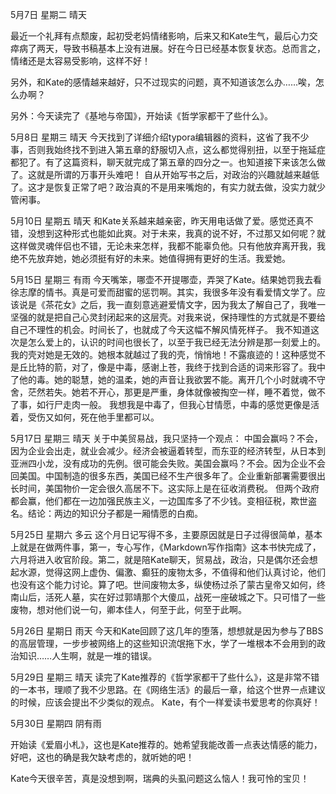 5月7日 星期二 晴天

最近一个礼拜有点颓废，起初受老妈情绪影响，后来又和Kate生气，最后心力交瘁病了两天，导致书稿基本上没有进展。好在今日已经基本恢复状态。总而言之，情绪还是太容易受影响，这样不好！

另外，和Kate的感情越来越好，只不过现实的问题，真不知道该怎么办……唉，怎么办啊？

另外：今天读完了《基地与帝国》，开始读《哲学家都干了些什么》。


5月8日 星期三  晴天
今天找到了详细介绍typora编辑器的资料，这省了我不少事，否则我始终找不到进入第五章的舒服切入点，这么都觉得别扭，以至于拖延症都犯了。有了这篇资料，聊天就完成了第五章的四分之一。也知道接下来该怎么做了。这就是所谓的万事开头难吧！
自从开始写书之后，对政治的兴趣就越来越低了。这才是恢复正常了吧？政治真的不是用来嘴炮的，有实力就去做，没实力就少管闲事。


5月10日  星期五  晴天
和Kate关系越来越亲密，昨天用电话做了爱。感觉还真不错，没想到这种形式也能如此爽。对于未来，我真的说不好，不过那又如何呢？就这样做灵魂伴侣也不错，无论未来怎样，我都不能辜负他。只有他放弃离开我，我绝不先放弃她，她必须挺有好的未来。她值得拥有更好的生活。我爱她。


5月15日  星期三  有雨
今天嘴笨，哪壶不开提哪壶，弄哭了Kate。结果她罚我去看徐志摩的情书。真是可爱而甜蜜的惩罚啊。其实，我很多年没有看爱情文学了。应该说是《茶花女》之后，我一直刻意逃避爱情文字，因为我太了解自己了，我唯一坚强的就是把自己心灵封闭起来的这层壳。对我来说，保持理性的方式就是不要给自己不理性的机会。时间长了，也就成了今天这幅不解风情死样子。
我不知道这次是怎么爱上的，认识的时间也很长了，以至于我已经无法分辨是那一刻爱上的。我的壳对她是无效的。她根本就越过了我的壳，悄悄地！不露痕迹的！这种感觉不是丘比特的箭，对了，像是中毒，感谢上苍，我终于找到合适的词来形容了。我中了他的毒。她的聪慧，她的温柔，她的声音让我欲罢不能。离开几个小时就魂不守舍，茫然若失。她若不开心，那更是严重，身体就像被掏空一样，睡不着觉，做不了事，如行尸走肉一般。
我想我是中毒了，但我心甘情愿，中毒的感觉更像是活着，受伤又如何，死在他手里都可以。


5月17日  星期三  晴天
关于中美贸易战，我只坚持一个观点：
中国会赢吗？不会，因为企业会出走，就业会减少。经济会被逼着转型，而东亚的经济转型，从日本到亚洲四小龙，没有成功的先例。很可能会失败。美国会赢吗？不会。因为企业不会回美国。中国制造的很多东西，美国已经不生产很多年了。企业重新部署需要很出长时间，美国物价一定会很久高居不下。这实际上是在征收消费税。
但两个政府都会赢，他们都在一边加强民族主义，一边国库多了不少钱。变相征税，欺世盗名。结论：两边的知识分子都是一厢情愿的白痴。


5月25日   星期六  多云
这个月日记写得不多，主要原因就是日子过得很简单，基本上就是在做两件事，第一，专心写作，《Markdown写作指南》这本书快完成了，六月将进入收官阶段。第二，就是陪Kate聊天，贸易战，政治，只是偶尔还会想起水源，觉得这网上虚伪、偏激、癫狂的废物太多，不值得和他们认真讨论，他们也没有这个能力讨论。算了吧。世间废物太多，纵使杨过杀了蒙古皇帝又如何，终南山后，活死人墓，实在好过郭靖那个大傻瓜，战死一座破城之下。只可惜了一些废物，想对他们说一句，卿本佳人，何至于此，何至于此啊。

5月26日  星期日  雨天
今天和Kate回顾了这几年的堕落，想想就是因为参与了BBS的高层管理，一步步被网络上的这些知识流氓拖下水，学了一堆根本不会用到的政治知识……人生啊，就是一堆的错误。

5月29日   星期三  晴天
读完了Kate推荐的《哲学家都干了些什么》，这是非常不错的一本书，理顺了我不少思路。在《网络生活》的最后一章，给这个世界一点建议的时候，应该会提出不少类似的观点。
Kate，有个一样爱读书爱思考的你真好！

5月30日  星期四   阴有雨

开始读《爱眉小札》，这也是Kate推荐的。她希望我能改善一点表达情感的能力，好吧，这也的确是我欠缺考虑的，就听她的吧！

Kate今天很辛苦，真是没想到啊，瑞典的头虱问题这么恼人！我可怜的宝贝！